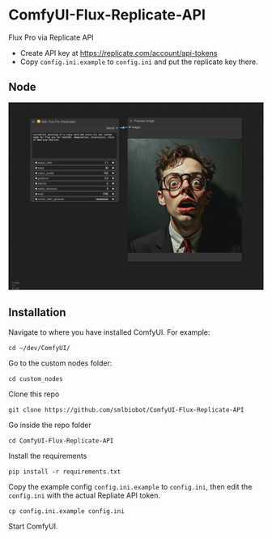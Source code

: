 # ComfyUI-Flux-Replicate-API
Flux Pro via Replicate API

- Create API key at https://replicate.com/account/api-tokens
- Copy `config.ini.example` to `config.ini` and put the replicate key there. 

## Node

![workflow-1.png](static%2Fworkflow-1.png)

## Installation

Navigate to where you have installed ComfyUI. For example:

```shell
cd ~/dev/ComfyUI/
```

Go to the custom nodes folder:

```shell
cd custom_nodes
```

Clone this repo

```shell
git clone https://github.com/smlbiobot/ComfyUI-Flux-Replicate-API
```

Go inside the repo folder

```shell
cd ComfyUI-Flux-Replicate-API
```

Install the requirements

```shell
pip install -r requirements.txt
```

Copy the example config `config.ini.example` to `config.ini`, then edit the `config.ini` with the actual Repliate API token.

```shell
cp config.ini.example config.ini
```

Start ComfyUI.